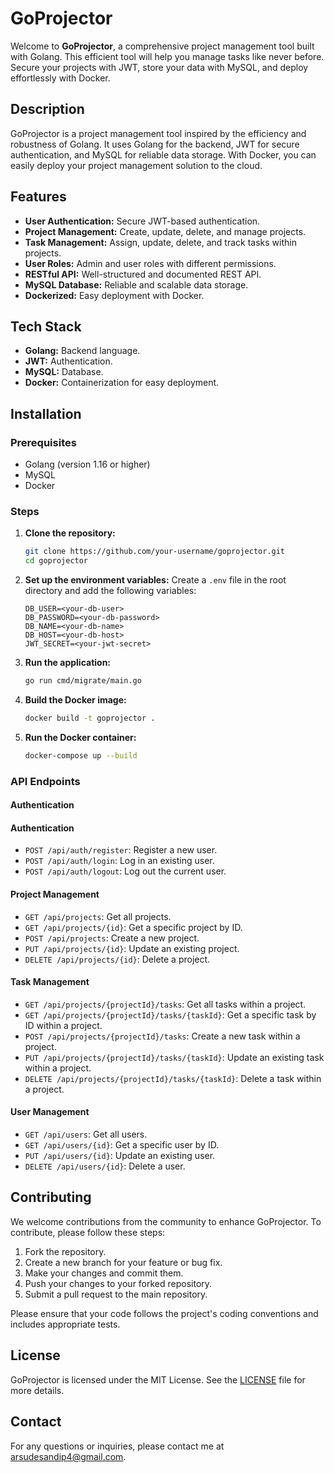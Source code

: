 # GoProjector

Welcome to **GoProjector**, a comprehensive project management tool built with Golang. This efficient tool will help you manage tasks like never before. Secure your projects with JWT, store your data with MySQL, and deploy effortlessly with Docker.

## Description

GoProjector is a project management tool inspired by the efficiency and robustness of Golang. It uses Golang for the backend, JWT for secure authentication, and MySQL for reliable data storage. With Docker, you can easily deploy your project management solution to the cloud.

## Features

- **User Authentication:** Secure JWT-based authentication.
- **Project Management:** Create, update, delete, and manage projects.
- **Task Management:** Assign, update, delete, and track tasks within projects.
- **User Roles:** Admin and user roles with different permissions.
- **RESTful API:** Well-structured and documented REST API.
- **MySQL Database:** Reliable and scalable data storage.
- **Dockerized:** Easy deployment with Docker.

## Tech Stack

- **Golang:** Backend language.
- **JWT:** Authentication.
- **MySQL:** Database.
- **Docker:** Containerization for easy deployment.

## Installation

### Prerequisites

- Golang (version 1.16 or higher)
- MySQL
- Docker

### Steps

1. **Clone the repository:**
   ```sh
   git clone https://github.com/your-username/goprojector.git
   cd goprojector

2. **Set up the environment variables:**
   Create a `.env` file in the root directory and add the following variables:
   ```env
   DB_USER=<your-db-user>
   DB_PASSWORD=<your-db-password>
   DB_NAME=<your-db-name>
   DB_HOST=<your-db-host>
   JWT_SECRET=<your-jwt-secret>

3. **Run the application:**
   ```sh
   go run cmd/migrate/main.go

4. **Build the Docker image:**
   ```sh
   docker build -t goprojector .

5. **Run the Docker container:**
   ```sh
   docker-compose up --build

### API Endpoints
#### Authentication

#### Authentication
- `POST /api/auth/register`: Register a new user.
- `POST /api/auth/login`: Log in an existing user.
- `POST /api/auth/logout`: Log out the current user.

#### Project Management
- `GET /api/projects`: Get all projects.
- `GET /api/projects/{id}`: Get a specific project by ID.
- `POST /api/projects`: Create a new project.
- `PUT /api/projects/{id}`: Update an existing project.
- `DELETE /api/projects/{id}`: Delete a project.

#### Task Management
- `GET /api/projects/{projectId}/tasks`: Get all tasks within a project.
- `GET /api/projects/{projectId}/tasks/{taskId}`: Get a specific task by ID within a project.
- `POST /api/projects/{projectId}/tasks`: Create a new task within a project.
- `PUT /api/projects/{projectId}/tasks/{taskId}`: Update an existing task within a project.
- `DELETE /api/projects/{projectId}/tasks/{taskId}`: Delete a task within a project.

#### User Management
- `GET /api/users`: Get all users.
- `GET /api/users/{id}`: Get a specific user by ID.
- `PUT /api/users/{id}`: Update an existing user.
- `DELETE /api/users/{id}`: Delete a user.

## Contributing

We welcome contributions from the community to enhance GoProjector. To contribute, please follow these steps:

1. Fork the repository.
2. Create a new branch for your feature or bug fix.
3. Make your changes and commit them.
4. Push your changes to your forked repository.
5. Submit a pull request to the main repository.

Please ensure that your code follows the project's coding conventions and includes appropriate tests.

## License

GoProjector is licensed under the MIT License. See the [LICENSE](LICENSE) file for more details.

## Contact

For any questions or inquiries, please contact me at arsudesandip4@gmail.com.
